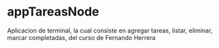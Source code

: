 # appTareasNode
Aplicacion de terminal, la cual consiste en agregar tareas, listar, eliminar, marcar completadas, del curso de Fernando Herrera
